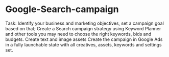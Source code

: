 # Google-Search-campaign

Task: Identify your business and marketing objectives, set a campaign goal based on that;
Create a Search campaign strategy using Keyword Planner and other tools you may need to choose the right keywords, bids and budgets. Create text and image assets
Create the campaign in Google Ads in a fully launchable state with all creatives, assets, keywords and settings set.
